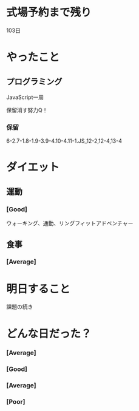 # 式場予約まで残り

103日

# やったこと

## プログラミング

JavaScript一周

保留消す努力Q！

### 保留
6-2.7-1.8-1.9-3.9-4.10-4.11-1.JS_12-2,12-4,13-4

# ダイエット

## 運動 

### [Good]

ウォーキング、通勤、リングフィットアドベンチャー

## 食事

### [Average]

# 明日すること

課題の続き

# どんな日だった？

### [Average]



### [Good]
### [Average]
### [Poor]
